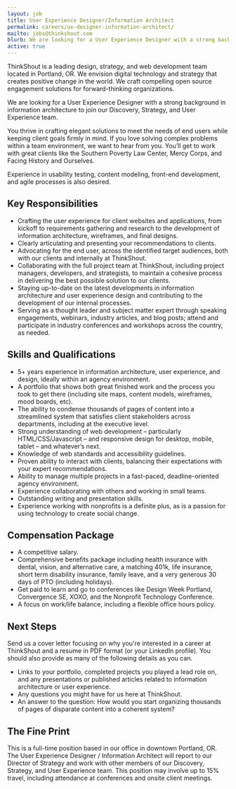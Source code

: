 ```yaml
---
layout: job
title: User Experience Designer/Information Architect
permalink: careers/ux-designer-information-architect/
mailto: jobs@thinkshout.com
blurb: We are looking for a User Experience Designer with a strong background in information architecture to join our Discovery, Strategy, and User Experience team.
active: true
---
```

ThinkShout is a leading design, strategy, and web development team located in Portland, OR. We envision digital technology and strategy that creates positive change in the world. We craft compelling open source engagement solutions for forward-thinking organizations.

We are looking for a User Experience Designer with a strong background in information architecture to join our Discovery, Strategy, and User Experience team.

You thrive in crafting elegant solutions to meet the needs of end users while keeping client goals firmly in mind. If you love solving complex problems within a team environment, we want to hear from you. You’ll get to work with great clients like the Southern Poverty Law Center, Mercy Corps, and Facing History and Ourselves.

Experience in usability testing, content modeling, front-end development, and agile processes is also desired.

## Key Responsibilities
- Crafting the user experience for client websites and applications, from kickoff to requirements gathering and research to the development of information architecture, wireframes, and final designs.
- Clearly articulating and presenting your recommendations to clients.
- Advocating for the end user, across the identified target audiences, both with our clients and internally at ThinkShout.
- Collaborating with the full project team at ThinkShout, including project managers, developers, and strategists, to maintain a cohesive process in delivering the best possible solution to our clients.
- Staying up-to-date on the latest developments in information architecture and user experience design and contributing to the development of our internal processes.
- Serving as a thought leader and subject matter expert through speaking engagements, webinars, industry articles, and blog posts; attend and participate in industry conferences and workshops across the country, as needed.

## Skills and Qualifications
- 5+ years experience in information architecture, user experience, and design, ideally within an agency environment.
- A portfolio that shows both great finished work and the process you took to get there (including site maps, content models, wireframes, mood boards, etc).
- The ability to condense thousands of pages of content into a streamlined system that satisfies client stakeholders across departments, including at the executive level.
- Strong understanding of web development – particularly HTML/CSS/Javascript – and responsive design for desktop, mobile, tablet – and whatever’s next.
- Knowledge of web standards and accessibility guidelines.
- Proven ability to interact with clients, balancing their expectations with your expert recommendations.
- Ability to manage multiple projects in a fast-paced, deadline-oriented agency environment.
- Experience collaborating with others and working in small teams.
- Outstanding writing and presentation skills.
- Experience working with nonprofits is a definite plus, as is a passion for using technology to create social change.

## Compensation Package
- A competitive salary.
- Comprehensive benefits package including health insurance with dental, vision, and alternative care, a matching 401k, life insurance, short term disability insurance, family leave, and a very generous 30 days of PTO (including holidays).
- Get paid to learn and go to conferences like Design Week Portland, Convergence SE, XOXO, and the Nonprofit Technology Conference.
- A focus on work/life balance, including a flexible office hours policy.

## Next Steps
Send us a cover letter focusing on why you're interested in a career at ThinkShout and a resume in PDF format (or your LinkedIn profile). You should also provide as many of the following details as you can.

* Links to your portfolio, completed projects you played a lead role on, and any presentations or published articles related to information architecture or user experience.
* Any questions you might have for us here at ThinkShout.
* An answer to the question: How would you start organizing thousands of pages of disparate content into a coherent system?

## The Fine Print
This is a full-time position based in our office in downtown Portland, OR. The User Experience Designer / Information Architect will report to our Director of Strategy and work with other members of our Discovery, Strategy, and User Experience team. This position may involve up to 15% travel, including attendance at conferences and onsite client meetings.

